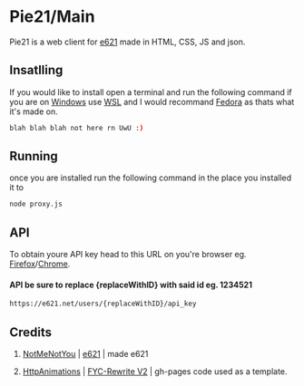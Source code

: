 # Pie21/Main
Pie21 is a web client for [e621](https://e621.net/) made in HTML, CSS, JS and json.

## Insatlling
If you would like to install open a terminal and run the following command if you are on [Windows](https://www.microsoft.com/en-us/windows) use [WSL](https://learn.microsoft.com/en-us/windows/wsl/install) and I would recommand [Fedora](https://github.com/WhitewaterFoundry/Fedora-Remix-for-WSL) as thats what it's made on.
```bash
blah blah blah not here rn UwU :) 
```

## Running
once you are installed run the following command in the place you installed it to
```bash
node proxy.js
```

## API
To obtain youre API key head to this URL on you're browser eg. [Firefox](https://www.mozilla.org/en-US/firefox/new/)/[Chrome](https://www.google.com/chrome/).
#### API be sure to replace {replaceWithID} with said id eg. 1234521
```html
https://e621.net/users/{replaceWithID}/api_key
```

## Credits
1) [NotMeNotYou](https://e621.net/users/NotMeNotYou) | [e621](https://e621.net) | made e621

2) [HttpAnimations](https://github.com/HttpAnimation) | [FYC-Rewrite V2](https://github.com/HttpAnimation/FYC-Rewrite-V2/tree/Stable) | gh-pages code used as a template.
